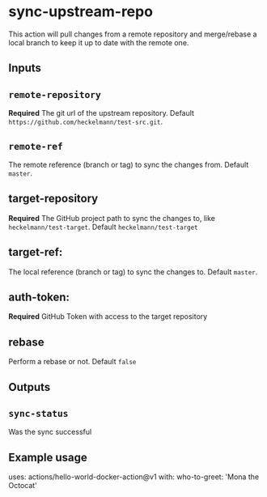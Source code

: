 # sync-upstream-repo

This action will pull changes from a remote repository and merge/rebase a local branch to keep it up to date with the remote one.

## Inputs

## `remote-repository`

**Required** The git url of the upstream repository. Default `https://github.com/heckelmann/test-src.git`.

## `remote-ref`

The remote reference (branch or tag) to sync the changes from. Default `master`.

## target-repository

**Required** The GitHub project path to sync the changes to, like `heckelmann/test-target`. Default `heckelmann/test-target`

## target-ref: 

The local reference (branch or tag) to sync the changes to. Default `master`.

## auth-token:    

**Required** GitHub Token with access to the target repository

## rebase
    
Perform a rebase or not. Default `false`

## Outputs

## `sync-status`

Was the sync successful

## Example usage

uses: actions/hello-world-docker-action@v1
with:
  who-to-greet: 'Mona the Octocat'